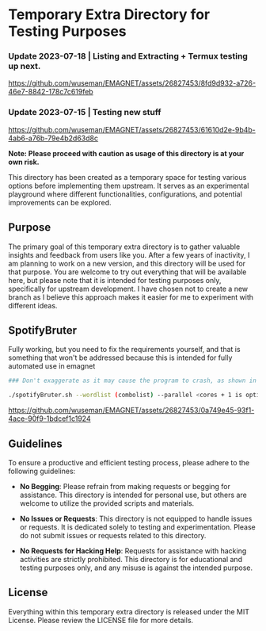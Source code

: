 # Temporary Extra Directory for Testing Purposes


### Update 2023-07-18 | Listing and Extracting + Termux testing up next.


https://github.com/wuseman/EMAGNET/assets/26827453/8fd9d932-a726-46e7-8842-178c7c619feb



### Update 2023-07-15 | Testing new stuff

https://github.com/wuseman/EMAGNET/assets/26827453/61610d2e-9b4b-4ab6-a76b-79e4b2d63d8c



**Note: Please proceed with caution as usage of this directory is at your own risk.**

This directory has been created as a temporary space for testing various options before implementing them upstream. It serves as an experimental playground where different functionalities, configurations, and potential improvements can be explored.

## Purpose

The primary goal of this temporary extra directory is to gather valuable insights and feedback from users like you. After a few years of inactivity, I am planning to work on a new version, and this directory will be used for that purpose. You are welcome to try out everything that will be available here, but please note that it is intended for testing purposes only, specifically for upstream development. I have chosen not to create a new branch as I believe this approach makes it easier for me to experiment with different ideas.

## SpotifyBruter

Fully working, but you need to fix the requirements yourself, and that is something that won't be addressed because this is intended for fully automated use in emagnet

```bash
### Don't exaggerate as it may cause the program to crash, as shown in the video.

./spotifyBruter.sh --wordlist (combolist) --parallel <cores + 1 is optimal>
```

https://github.com/wuseman/EMAGNET/assets/26827453/0a749e45-93f1-4ace-90f9-1bdcef1c1924

## Guidelines

To ensure a productive and efficient testing process, please adhere to the following guidelines:

- **No Begging**: Please refrain from making requests or begging for assistance. This directory is intended for personal use, but others are welcome to utilize the provided scripts and materials.

- **No Issues or Requests**: This directory is not equipped to handle issues or requests. It is dedicated solely to testing and experimentation. Please do not submit issues or requests related to this directory.

- **No Requests for Hacking Help**: Requests for assistance with hacking activities are strictly prohibited. This directory is for educational and testing purposes only, and any misuse is against the intended purpose.

## License

Everything within this temporary extra directory is released under the MIT License. Please review the LICENSE file for more details.


